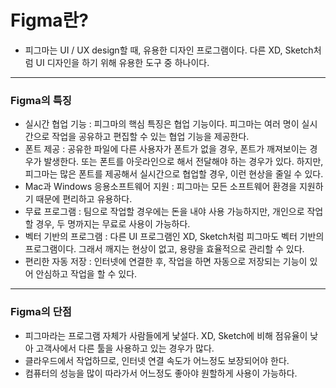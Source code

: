 # Figma란?
- 피그마는 UI / UX design할 때, 유용한 디자인 프로그램이다. 다른 XD, Sketch처럼 UI 디자인을 하기 위해 유용한 도구 중 하나이다.

***
### Figma의 특징
- 실시간 협업 기능 : 피그마의 핵심 특징은 협업 기능이다. 피그마는 여러 명이 실시간으로 작업을 공유하고 편집할 수 있는 협업 기능을 제공한다.
- 폰트 제공 : 공유한 파일에 다른 사용자가 폰트가 없을 경우, 폰트가 깨져보이는 경우가 발생한다.
또는 폰트를 아웃라인으로 해서 전달해야 하는 경우가 있다. 하지만, 피그마는 많은 폰트를 제공해서 실시간으로 협업할 경우, 이런 현상을 줄일 수 있다.
- Mac과 Windows 응용소프트웨어 지원 : 피그마는 모든 소프트웨어 환경을 지원하기 때문에 편리하고 유용하다.
- 무료 프로그램 : 팀으로 작업할 경우에는 돈을 내야 사용 가능하지만, 개인으로 작업할 경우, 두 명까지는 무료로 사용이 가능하다.
- 벡터 기반의 프로그램 : 다른 UI 프로그램인 XD, Sketch처럼 피그마도 벡터 기반의 프로그램이다.
그래서 깨지는 현상이 없고, 용량을 효율적으로 관리할 수 있다.
- 편리한 자동 저장 : 인터넷에 연결한 후, 작업을 하면 자동으로 저장되는 기능이 있어 안심하고 작업을 할 수 있다.

***
### Figma의 단점
- 피그마라는 프로그램 자체가 사람들에게 낯설다. XD, Sketch에 비해 점유율이 낮아 고객사에서 다른 툴을 사용하고 있는 경우가 많다.
- 클라우드에서 작업하므로, 인터넷 연결 속도가 어느정도 보장되어야 한다.
- 컴퓨터의 성능을 많이 따라가서 어느정도 좋아야 원할하게 사용이 가능하다.
